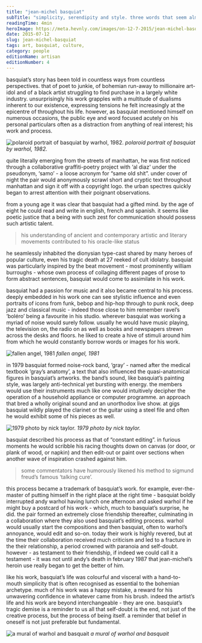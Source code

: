 ```yaml
---
title: "jean-michel basquiat"
subTitle: "simplicity, serendipity and style. three words that seem almost tailor-made for new york painter and visionary, ‘jean-michel basquiat’; one of the twentieth century’s most influential and enduring artists."
readingTime: 4min
heroImage: https://meta.hevnly.com/images/on-12-7-2015/jean-michel-basquiat-jmbhero.jpg
date: 2015-07-12
slug: jean-michel-basquiat
tags: art, basquiat, culture,
category: people
editionName: artisan
editionNumber: 4
---
```


basquiat’s story has been told in countless ways from countless perspectives. that of poet to junkie, of bohemian run-away to millionaire art-idol and of a black artist struggling to find purchase in a largely white industry. unsurprisingly his work grapples with a multitude of dualisms inherent to our existence, expressing tensions he felt increasingly at the epicentre of throughout his life. however, as basquiat mentioned himself on numerous occasions, the public eye and word focused acutely on his personal particulars often as a distraction from anything of real interest; his work and process.

![polaroid portrait of basquiat by warhol, 1982.](https://meta.hevnly.com/images/on-12-7-2015/jean-michel-basquiat-portrait.jpg)
*polaroid portrait of basquiat by warhol, 1982.*

quite literally emerging from the streets of manhattan, he was first noticed through a collaborative graffiti-poetry project with ‘al diaz' under the pseudonym, ‘samo’ - a loose acronym for “same old shit”. under cover of night the pair would anonymously scrawl short and cryptic text throughout manhattan and sign it off with a copyright logo. the urban spectres quickly began to arrest attention with their poignant observations.

from a young age it was clear that basquiat had a gifted mind. by the age of eight he could read and write in english, french and spanish. it seems like poetic justice that a being with such zest for communication should possess such artistic talent.

>his understanding of ancient and contemporary artistic and literary movements contributed to his oracle-like status

he seamlessly inhabited the dionysian type-cast shared by many heroes of popular culture, even his tragic death at 27 reeked of cult idolatry. basquiat was particularly inspired by the beat movement - most prominently william burroughs - whose own process of collaging different pages of prose to form abstract sentences, basquiat would come to assimilate in his work.

basquiat had a passion for music and it also became central to his process. deeply embedded in his work one can see stylistic influence and even portraits of icons from funk, bebop and hip-hop through to punk rock, deep jazz and classical music - indeed those close to him remember ravel’s ‘boléro’ being a favourite in his studio. wherever basquiat was working a myriad of noise would surely follow. usually he would have music playing, the television on, the radio on as well as books and newspapers strewn across the desks and floors. he liked to create a hive of stimuli around him from which he would constantly borrow words or images for his work.

![fallen angel, 1981](https://meta.hevnly.com/images/on-12-7-2015/jean-michel-basquiat-angel.jpg)
*fallen angel, 1981*

in 1979 basquiat formed noise-rock band, ‘gray’ - named after the medical textbook ‘gray’s anatomy’, a text that also influenced the quasi-anatomical figures in basquiat’s artworks. the band’s sound, like basquiat’s painting style, was largely anti-technical yet bursting with energy. the members would use their instruments much like one would intuitively decipher the operation of a household appliance or computer programme. an approach that bred a wholly original sound and an unorthodox live show. at gigs basquiat wildly played the clarinet or the guitar using a steel file and often he would exhibit some of his pieces as well.

![1979 photo by nick taylor.](https://meta.hevnly.com/images/on-12-7-2015/jean-michel-basquiat-1979.jpg)
*1979 photo by nick taylor.*

basquiat described his process as that of “constant editing”. in furious moments he would scribble his racing thoughts down on canvas (or door, or plank of wood, or napkin) and then edit-out or paint over sections when another wave of inspiration crashed against him.

>some commentators have humorously likened his method to sigmund freud’s famous ‘talking cure’.

this process became a trademark of basquiat’s work. for example, ever-the-master of putting himself in the right place at the right time - basquiat boldly interrupted andy warhol having lunch one afternoon and asked warhol if he might buy a postcard of his work - which, much to basquiat’s surprise, he did. the pair formed an extremely close friendship thereafter, culminating in a collaboration where they also used basquiat’s editing process. warhol would usually start the compositions and then basquiat, often to warhol’s annoyance, would edit and so-on. today their work is highly revered, but at the time their collaboration received much criticism and led to a fracture in the their relationship, a period crowned with paranoia and self-doubt. however - as testament to their friendship, if indeed we could call it a testament - it was not until andy’s death in february 1987 that jean-michel’s heroin use really began to get the better of him.

like his work, basquiat’s life was colourful and visceral with a hand-to-mouth simplicity that is often recognised as essential to the bohemian archetype. much of his work was a happy mistake, a reward for his unwavering confidence in whatever came from his brush. indeed the artist’s life and his work are beyond interchangeable - they are one. basquiat’s tragic demise is a reminder to us all that self-doubt is the end, not just of the creative process, but the process of being itself. a reminder that belief in oneself is not just preferable but fundamental.

![a mural of warhol and basquait](https://meta.hevnly.com/images/on-12-7-2015/jean-michel-basquiat-nymural.jpg)
*a mural of warhol and basquait*
